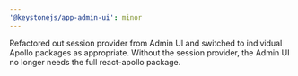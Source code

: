 ```yaml
---
'@keystonejs/app-admin-ui': minor
---
```


Refactored out session provider from Admin UI and switched to individual Apollo packages as appropriate. Without the session provider, the Admin UI no longer needs the full react-apollo package.
